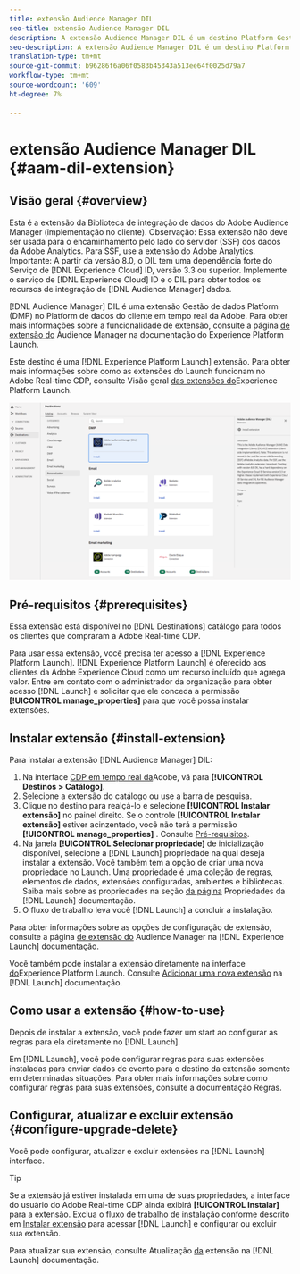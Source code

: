```yaml
---
title: extensão Audience Manager DIL
seo-title: extensão Audience Manager DIL
description: A extensão Audience Manager DIL é um destino Platform Gestão de dados (DMP) no Platform de dados do cliente em tempo real da Adobe. Para obter mais informações sobre a funcionalidade de extensão, consulte a página de extensão no Adobe Exchange.
seo-description: A extensão Audience Manager DIL é um destino Platform Gestão de dados (DMP) no Platform de dados do cliente em tempo real da Adobe. Para obter mais informações sobre a funcionalidade de extensão, consulte a página de extensão no Adobe Exchange.
translation-type: tm+mt
source-git-commit: b96286f6a06f0583b45343a513ee64f0025d79a7
workflow-type: tm+mt
source-wordcount: '609'
ht-degree: 7%

---
```



# extensão Audience Manager DIL {#aam-dil-extension}

## Visão geral {#overview}

Esta é a extensão da Biblioteca de integração de dados do Adobe Audience Manager (implementação no cliente). Observação: Essa extensão não deve ser usada para o encaminhamento pelo lado do servidor (SSF) dos dados da Adobe Analytics. Para SSF, use a extensão do Adobe Analytics. Importante: A partir da versão 8.0, o DIL tem uma dependência forte do Serviço de [!DNL Experience Cloud] ID, versão 3.3 ou superior. Implemente o serviço de [!DNL Experience Cloud] ID e o DIL para obter todos os recursos de integração de [!DNL Audience Manager] dados.

[!DNL Audience Manager] DIL é uma extensão Gestão de dados Platform (DMP) no Platform de dados do cliente em tempo real da Adobe. Para obter mais informações sobre a funcionalidade de extensão, consulte a página [de extensão do](https://docs.adobe.com/content/help/pt-BR/launch/using/extensions-ref/adobe-extension/adobe-audience-manager-extension.html) Audience Manager na documentação do Experience Platform Launch.

Este destino é uma [!DNL Experience Platform Launch] extensão. Para obter mais informações sobre como as extensões do Launch funcionam no Adobe Real-time CDP, consulte Visão geral [das extensões do](/help/rtcdp/destinations/experience-platform-launch-extensions.md)Experience Platform Launch.

![extensão Audience Manager DIL](/help/rtcdp/destinations/assets/aam-dil-extension.png)

## Pré-requisitos {#prerequisites}

Essa extensão está disponível no [!DNL Destinations] catálogo para todos os clientes que compraram a Adobe Real-time CDP.

Para usar essa extensão, você precisa ter acesso a [!DNL Experience Platform Launch]. [!DNL Experience Platform Launch] é oferecido aos clientes da Adobe Experience Cloud como um recurso incluído que agrega valor. Entre em contato com o administrador da organização para obter acesso [!DNL Launch] e solicitar que ele conceda a permissão **[!UICONTROL manage_properties]** para que você possa instalar extensões.

## Instalar extensão {#install-extension}

Para instalar a extensão [!DNL Audience Manager] DIL:

1. Na interface [CDP em tempo real da](http://platform.adobe.com/)Adobe, vá para **[!UICONTROL Destinos > Catálogo]**.
2. Selecione a extensão do catálogo ou use a barra de pesquisa.
3. Clique no destino para realçá-lo e selecione **[!UICONTROL Instalar extensão]** no painel direito. Se o controle **[!UICONTROL Instalar extensão]** estiver acinzentado, você não terá a permissão **[!UICONTROL manage_properties]** . Consulte [Pré-requisitos](#prerequisites).
4. Na janela **[!UICONTROL Selecionar propriedade]** de inicialização disponível, selecione a [!DNL Launch] propriedade na qual deseja instalar a extensão. Você também tem a opção de criar uma nova propriedade no Launch. Uma propriedade é uma coleção de regras, elementos de dados, extensões configuradas, ambientes e bibliotecas. Saiba mais sobre as propriedades na seção [da página](https://docs.adobe.com/content/help/en/launch/using/reference/admin/companies-and-properties.html#properties-page) Propriedades da [!DNL Launch] documentação.
5. O fluxo de trabalho leva você [!DNL Launch] a concluir a instalação.

Para obter informações sobre as opções de configuração de extensão, consulte a página [de extensão do](https://docs.adobe.com/content/help/pt-BR/launch/using/extensions-ref/adobe-extension/adobe-audience-manager-extension.html) Audience Manager na [!DNL Experience Launch] documentação.

Você também pode instalar a extensão diretamente na interface [do](https://launch.adobe.com/)Experience Platform Launch. Consulte [Adicionar uma nova extensão](https://docs.adobe.com/content/help/en/launch/using/reference/manage-resources/extensions/overview.html#add-a-new-extension) na [!DNL Launch] documentação.


## Como usar a extensão {#how-to-use}

Depois de instalar a extensão, você pode fazer um start ao configurar as regras para ela diretamente no [!DNL Launch].

Em [!DNL Launch], você pode configurar regras para suas extensões instaladas para enviar dados de evento para o destino da extensão somente em determinadas situações. Para obter mais informações sobre como configurar regras para suas extensões, consulte a documentação [](https://docs.adobe.com/help/pt-BR/launch/using/reference/manage-resources/rules.html)Regras.

## Configurar, atualizar e excluir extensão {#configure-upgrade-delete}

Você pode configurar, atualizar e excluir extensões na [!DNL Launch] interface.

>[!TIP]
>
>Se a extensão já estiver instalada em uma de suas propriedades, a interface do usuário do Adobe Real-time CDP ainda exibirá **[!UICONTROL Instalar]** para a extensão. Exclua o fluxo de trabalho de instalação conforme descrito em [Instalar extensão](#install-extension) para acessar [!DNL Launch] e configurar ou excluir sua extensão.

Para atualizar sua extensão, consulte Atualização [da](https://docs.adobe.com/content/help/en/launch/using/reference/manage-resources/extensions/extension-upgrade.html) extensão na [!DNL Launch] documentação.



